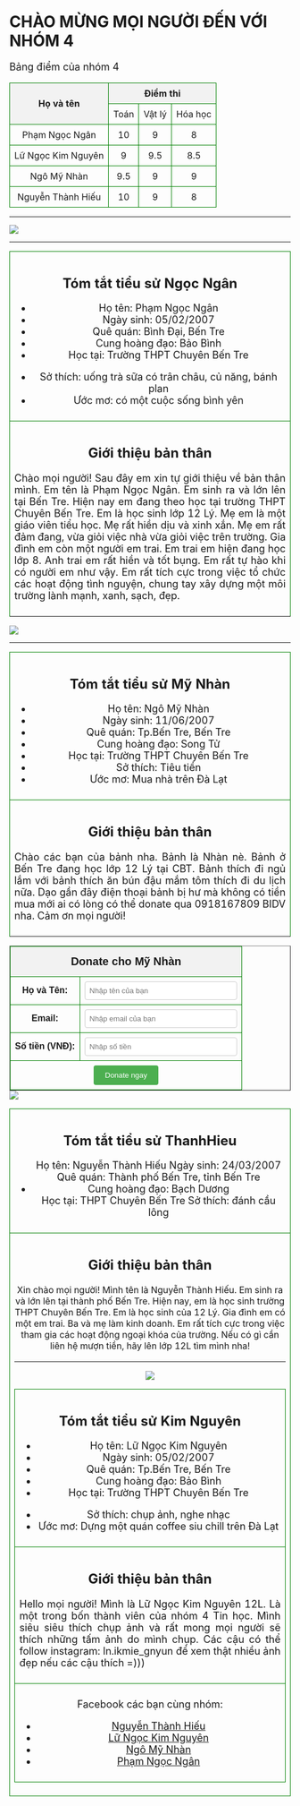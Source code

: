<!DOCTYPE html>
<html lang="en">
<head>
  <meta charset="UTF-8">
  <title>Bảng điểm của nhóm 4</title>
  <style>
    table {
      border-collapse: collapse;
      width: 100%;
    }
    th, td {
      border: 1px solid green;
      padding: 8px;
      text-align: center;
    }
    th {
      background-color: #f2f2f2;
    }
    /* Định dạng chữ trong phần giới thiệu */
    p {
      font-size: large;
    }
    ul {
      font-size: large;
    }
  </style>
</head>
<body>

<h1>CHÀO MỪNG MỌI NGƯỜI ĐẾN VỚI NHÓM 4</h1>

<p>Bảng điểm của nhóm 4</p>

<table>
  <tr>
    <th rowspan="2">Họ và tên</th>
    <th colspan="3">Điểm thi</th>
  </tr>
  <tr>
    <td>Toán</td>
    <td>Vật lý</td>
    <td>Hóa học</td>
  </tr>
  <tr>
    <td>Phạm Ngọc Ngân</td>
    <td>10</td>
    <td>9</td>
    <td>8</td>
  </tr>
  <tr>
    <td>Lữ Ngọc Kim Nguyên</td>
    <td>9</td>
    <td>9.5</td>
    <td>8.5</td>
  </tr>
  <tr>
    <td>Ngô Mỹ Nhàn</td>
    <td>9.5</td>
    <td>9</td>
    <td>9</td>
  </tr>
  <tr>
    <td>Nguyễn Thành Hiếu</td>
    <td>10</td>
    <td>9</td>
    <td>8</td>
  </tr>
</table>

<hr>

<table width="60%" align="center">
  <tr>
   <img src="0379da155b44e11ab855.jpg"
  </tr>
  <tr>
    <td colspan="2">
      <h2>Tóm tắt tiểu sử Ngọc Ngân</h2>
      <ul>
        <li>Họ tên: Phạm Ngọc Ngân</li>
        <li>Ngày sinh: 05/02/2007</li>
        <li>Quê quán: Bình Đại, Bến Tre</li>
        <li>Cung hoàng đạo: Bảo Bình</li>
        <li>Học tại: Trường THPT Chuyên Bến Tre</li>
      </ul>
      <ul>
        <li>Sở thích: uống trà sữa có trân châu, củ năng, bánh plan</li>
        <li>Ước mơ: có một cuộc sống bình yên</li>
      </ul>
    </td>
  </tr>
  <tr>
    <td colspan="2">
      <h2>Giới thiệu bản thân</h2>
      <p align="justify">Chào mọi người! Sau đây em xin tự giới thiệu về bản thân mình. Em tên là Phạm Ngọc Ngân. Em sinh ra và lớn lên tại Bến Tre. Hiện nay em đang theo học tại trường THPT Chuyên Bến Tre. Em là học sinh lớp 12 Lý. Mẹ em là một giáo viên tiểu học. Mẹ rất hiền dịu và xinh xắn. Mẹ em rất đảm đang, vừa giỏi việc nhà vừa giỏi việc trên trường. Gia đình em còn một người em trai. Em trai em hiện đang học lớp 8. Anh trai em rất hiền và tốt bụng. Em rất tự hào khi có người em như vậy. Em rất tích cực trong việc tổ chức các hoạt động tình nguyện, chung tay xây dựng một môi trường lành mạnh, xanh, sạch, đẹp.</p>
    </td>
  </tr>
  <tr>

<hr>

<table width="60%" align="center">
  <tr>
   <img src="17fc8f901ec1a49ffdd0.jpg">
    <td colspan="2">
      <h2>Tóm tắt tiểu sử Mỹ Nhàn</h2>
      <ul>
        <li>Họ tên: Ngô Mỹ Nhàn</li>
        <li>Ngày sinh: 11/06/2007</li>
        <li>Quê quán: Tp.Bến Tre, Bến Tre</li>
        <li>Cung hoàng đạo: Song Tử</li>
        <li>Học tại: Trường THPT Chuyên Bến Tre</li>
        <li>Sở thích: Tiêu tiền</li>
        <li>Ước mơ: Mua nhà trên Đà Lạt</li>
       </ul>
    </td>
  </tr>
<tr>
<tr>
    <td colspan="2">
      <h2>Giới thiệu bản thân</h2>
      <p align="justify">Chào các bạn của bảnh nha. Bảnh là Nhàn nè. Bảnh ở Bến Tre đang học lớp 12 Lý tại CBT. Bảnh thích đi ngủ lắm với bảnh thích ăn bún đậu mắm tôm thích đi du lịch nữa. Dạo gần đây điện thoại bảnh bị hư mà không có tiền mua mới ai có lòng có thể donate qua 0918167809 BIDV nha. Cảm ơn mọi người!</p>
    </td>
  </tr>
  <tr>

  <hr>
  
 
  <title>Donate Mỹ Nhàn</title>
    
  <table border="1" cellpadding="10" cellspacing="0" style="width: 100%; max-width: 600px; margin: 0 auto; border-collapse: collapse; font-family: Arial, sans-serif;">
    <thead>
        <tr>
            <th colspan="2" style="text-align: center; background-color: #f2f2f2; padding: 15px; font-size: 20px;">Donate cho Mỹ Nhàn</th>
        </tr>
    </thead>
    <tbody>
        <tr>
            <td style="width: 30%; font-weight: bold;">Họ và Tên:</td>
            <td><input type="text" name="name" placeholder="Nhập tên của bạn" style="width: 100%; padding: 8px; border: 1px solid #ccc; border-radius: 4px;" required></td>
        </tr>
        <tr>
            <td style="font-weight: bold;">Email:</td>
            <td><input type="email" name="email" placeholder="Nhập email của bạn" style="width: 100%; padding: 8px; border: 1px solid #ccc; border-radius: 4px;" required></td>
        </tr>
        <tr>
            <td style="font-weight: bold;">Số tiền (VNĐ):</td>
            <td><input type="number" name="amount" placeholder="Nhập số tiền" min="1000" style="width: 100%; padding: 8px; border: 1px solid #ccc; border-radius: 4px;" required></td>
        </tr>
        <tr>
            <td colspan="2" style="text-align: center;">
                <button type="submit" style="background-color: #4CAF50; color: white; padding: 10px 20px; border: none; border-radius: 4px; cursor: pointer;">Donate ngay</button>
            </td>
        </tr>
    </tbody>
</table>


<table width="60%" align="center">
  <tr>
   <img src="0933768febde518008cf.jpg">
    <td colspan="2">
      <h2>Tóm tắt tiểu sử ThanhHieu</h2>
      <ul>
        </li>Họ tên: Nguyễn Thành Hiếu
        </li>Ngày sinh: 24/03/2007
        </li>Quê quán: Thành phố Bến Tre, tỉnh Bến Tre
        <li>Cung hoàng đạo: Bạch Dương
        </li>Học tại: THPT Chuyên Bến Tre
        </li>Sở thích: đánh cầu lông
           </ul>
    </td>
  </tr>
  <tr>
    <td colspan="2">
      <h2>Giới thiệu bản thân</h2>
Xin chào mọi người! Mình tên là Nguyễn Thành Hiếu. Em sinh ra và lớn lên tại thành phố Bến Tre. Hiện nay, em là học sinh trường THPT Chuyên Bến Tre. Em là học sinh của 12 Lý. Gia đình em có một em trai. Ba và mẹ làm kinh doanh. Em rất tích cực trong việc tham gia các hoạt động ngoại khóa của trường. Nếu có gì cần liên hệ mượn tiền, hãy lên lớp 12L tìm mình nha!<p>

   <hr>

<table width="60%" align="center">
  <tr>
   <img src="060bfb4bf41b4e45170a.jpg">
    <td colspan="2">
      <h2>Tóm tắt tiểu sử Kim Nguyên</h2>
      <ul>
        <li>Họ tên: Lữ Ngọc Kim Nguyên</li>
        <li>Ngày sinh: 05/02/2007</li>
        <li>Quê quán: Tp.Bến Tre, Bến Tre</li>
        <li>Cung hoàng đạo: Bảo Bình</li>
        <li>Học tại: Trường THPT Chuyên Bến Tre</li>
      </ul>
      <ul>
        <li>Sở thích: chụp ảnh, nghe nhạc</li>
        <li>Ước mơ: Dựng một quán coffee siu chill trên Đà Lạt</li>
      </ul>
    </td>
  </tr>
  <tr>

  </tr>
  <tr>
    <td colspan="2">
      <h2>Giới thiệu bản thân</h2>
      <p align="justify">Hello mọi người! Mình là Lữ Ngọc Kim Nguyên 12L. Là một trong bốn thành viên của nhóm 4 Tin học. Mình siêu siêu thích chụp ảnh và rất mong mọi người sẽ thích những tấm ảnh do mình chụp. Các cậu có thể follow instagram: ln.ikmie_gnyun để xem thật nhiều ảnh đẹp nếu các cậu thích =)))</p>
    </td>
  </tr>
  <tr>
    <td colspan="2">
      <p>Facebook các bạn cùng nhóm:</p>
      <ul>
        <li><a href="https://www.facebook.com/profile.php?id=100849788985386">Nguyễn Thành Hiếu</a></li>
        <li><a href="https://www.facebook.com/Inkn.ktv.myg.9593">Lữ Ngọc Kim Nguyên</a></li>
        <li><a href="https://www.facebook.com/mynhan.ngo.0611">Ngô Mỹ Nhàn</a></li>
        <li><a href="https://web.facebook.com/profile.php?id=100053898045355">Phạm Ngọc Ngân</a></li> 
      </ul>
    </td>
  </tr>
</table>

</body>
</html>

</body>
</html>
